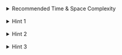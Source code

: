 <br>
<details class="hint-accordion">  
    <summary>Recommended Time & Space Complexity</summary>
    <p>
    You should aim for a solution with <code>O(n)</code> time and <code>O(n)</code> space, where n is the size of the input array.
    </p>
</details>

<br>
<details class="hint-accordion">
    <summary>Hint 1</summary>
    <p>
    A brute force solution would be to check every pair of numbers in the array. This would be an <code>O(n^2)</code> solution. Can you think of a better way? Maybe in terms of mathematical equation?
    </p>
</details>

<br>
<details class="hint-accordion">
    <summary>Hint 2</summary>
    <p>
    Given, We need to find indices <code>i</code> and <code>j</code> such that <code>i != j</code> and <code>nums[i] + nums[j] == target</code>. Can you rearrange the equation and try to fix any index to iterate on? 
    </p>
</details>

<br>
<details class="hint-accordion">  
    <summary>Hint 3</summary>
    <p>
     we can iterate through nums with index <code>i</code>. Let <code>difference = target - nums[i]</code> and check if <code>difference</code> exists in the hash map as we iterate through the array, else store the current element in the hashmap with its index and continue. We use a hashmap for <code>O(1)</code> lookups.
    </p>
</details>